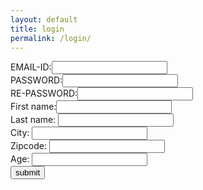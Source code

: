 ```yaml
---
layout: default
title: login
permalink: /login/
---
```

<!--registration--> 
<!DOCTYPE html>
<html>
<head>
<title>Registration form</title>
<style>
</style>
</head>
<body>
<form name="registration" method="post" action="registration.php">
<!-- we will create registration.php after registration.html -->
EMAIL-ID:<input type="text" name="email" value=""></br>
PASSWORD:<input type="text" name="password" value=""></br>
RE-PASSWORD:<input type="text" name="repassword" value=""></br>
First name:<input type = "text" name = "first_name" value = ""></br>
Last name: <input type = "text" name = "last_name" value = ""></br>
City: <input type = "text" name = "city" value = ""></br>
Zipcode: <input type = "text" name = "zipcode" value = ""></br>
Age: <input type = "text" name = "age" value = ""></br>
<input type="submit" name="submit" value="submit">
</form>
<!--ai ya-->
</body>
</html>
